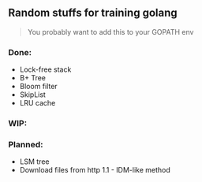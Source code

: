 ## Random stuffs for training golang

> You probably want to add this to your GOPATH env

### Done:
- Lock-free stack
- B+ Tree
- Bloom filter
- SkipList
- LRU cache

### WIP:

### Planned:
- LSM tree
- Download files from http 1.1 - IDM-like method
